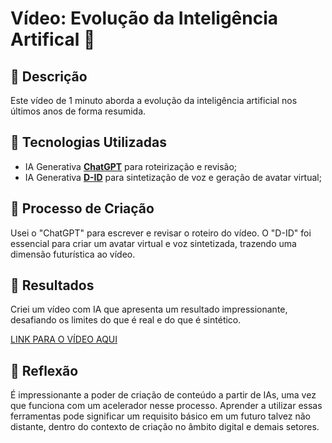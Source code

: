 # Vídeo: Evolução da Inteligência Artifical 🎥

## 📒 Descrição
Este vídeo de 1 minuto aborda a evolução da inteligência artificial nos últimos anos de forma resumida.

## 🤖 Tecnologias Utilizadas
- IA Generativa **[ChatGPT](https://chat.openai.com)** para roteirização e revisão;
- IA Generativa **[D-ID](https://www.d-id.com)** para sintetização de voz e geração de avatar virtual;

## 🧐 Processo de Criação
Usei o "ChatGPT" para escrever e revisar o roteiro do vídeo. O "D-ID" foi essencial para criar um avatar virtual e voz sintetizada, trazendo uma dimensão futurística ao vídeo. 

## 🚀 Resultados
Criei um vídeo com IA que apresenta um resultado impressionante, desafiando os limites do que é real e do que é sintético. 

[LINK PARA O VÍDEO AQUI](https://studio.d-id.com/share?id=b5b026c619b611f8dcf52d183d9e8d53&utm_source=copy)

## 💭 Reflexão
É impressionante a poder de criação de conteúdo a partir de IAs, uma vez que funciona com um acelerador nesse processo. Aprender a utilizar essas ferramentas pode significar um requisito básico em um futuro talvez não distante, dentro do contexto de criação no âmbito digital e demais setores.
